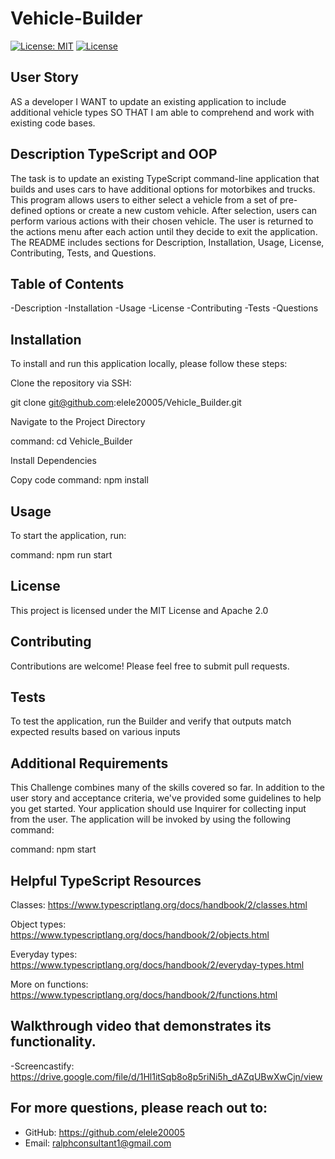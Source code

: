 # Vehicle-Builder
[![License: MIT](https://img.shields.io/badge/License-MIT-yellow.svg)](https://opensource.org/licenses/MIT) 
[![License](https://img.shields.io/badge/License-Apache_2.0-blue.svg)](https://opensource.org/licenses/Apache-2.0) 

## User Story

AS a developer
I WANT to update an existing application to include additional vehicle types
SO THAT I am able to comprehend and work with existing code bases.

## Description TypeScript and OOP
The task is to update an existing TypeScript command-line application that builds and uses cars to have additional options for motorbikes and trucks. This program allows users to either select a vehicle from a set of pre-defined options or create a new custom vehicle. After selection, users can perform various actions with their chosen vehicle. The user is returned to the actions menu after each action until they decide to exit the application. The README includes sections for Description, Installation, Usage, License, Contributing, Tests, and Questions.

## Table of Contents

-Description
-Installation
-Usage
-License
-Contributing
-Tests
-Questions

## Installation
To install and run this application locally, please follow these steps:

Clone the repository via SSH:

git clone git@github.com:elele20005/Vehicle_Builder.git
       
   Navigate to the Project Directory


 command: cd Vehicle_Builder
 
Install Dependencies

Copy code
command:  npm install

## Usage

To start the application, run:

command: npm run start

## License
This project is licensed under the MIT License and Apache 2.0

## Contributing
Contributions are welcome! Please feel free to submit pull requests.

## Tests
To test the application, run the Builder and verify that outputs match expected results based on various inputs


## Additional Requirements
This Challenge combines many of the skills covered so far. In addition to the user story and acceptance criteria, we've provided some guidelines to help you get started. Your application should use Inquirer for collecting input from the user. The application will be invoked by using the following command:

command:  npm start 


## Helpful TypeScript Resources


Classes: https://www.typescriptlang.org/docs/handbook/2/classes.html


Object types: https://www.typescriptlang.org/docs/handbook/2/objects.html


Everyday types: https://www.typescriptlang.org/docs/handbook/2/everyday-types.html


More on functions: https://www.typescriptlang.org/docs/handbook/2/functions.html



## Walkthrough video that demonstrates its functionality. 

 -Screencastify: https://drive.google.com/file/d/1Hl1itSqb8o8p5riNi5h_dAZqUBwXwCjn/view


## For more questions, please reach out to:
 
- GitHub: https://github.com/elele20005
- Email: ralphconsultant1@gmail.com
